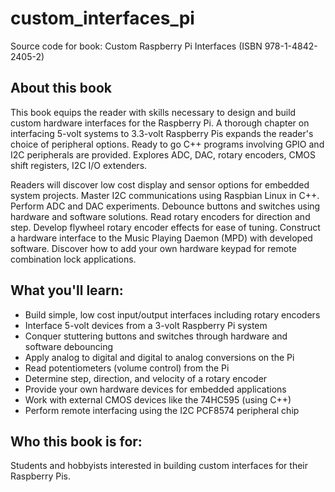 # custom_interfaces_pi
Source code for book: Custom Raspberry Pi Interfaces (ISBN 978-1-4842-2405-2)

## About this book

This book equips the reader with skills necessary to design and build
custom hardware interfaces for the Raspberry Pi. A thorough chapter on
interfacing 5-volt systems to 3.3-volt Raspberry Pis expands the
reader's choice of peripheral options. Ready to go C++ programs
involving GPIO and I2C peripherals are provided. Explores ADC, DAC,
rotary encoders, CMOS shift registers, I2C I/O extenders.  

Readers will discover low cost display and sensor options for embedded
system projects. Master I2C communications using Raspbian Linux in C++.
Perform ADC and DAC experiments. Debounce buttons and switches using
hardware and software solutions. Read rotary encoders for direction and
step. Develop flywheel rotary encoder effects for ease of tuning.
Construct a hardware interface to the Music Playing Daemon (MPD) with
developed software. Discover how to add your own hardware keypad for
remote combination lock applications.

## What you'll learn:

- Build simple, low cost input/output interfaces including rotary encoders 
- Interface 5-volt devices from a 3-volt Raspberry Pi system 
- Conquer stuttering buttons and switches through hardware and software debouncing 
- Apply analog to digital and digital to analog conversions on the Pi 
- Read potentiometers (volume control) from the Pi 
- Determine step, direction, and velocity of a rotary encoder 
- Provide your own hardware devices for embedded applications
- Work with external CMOS devices like the 74HC595 (using C++)
- Perform remote interfacing using the I2C PCF8574 peripheral chip

## Who this book is for:

Students and hobbyists interested in building custom interfaces for their Raspberry Pis.
